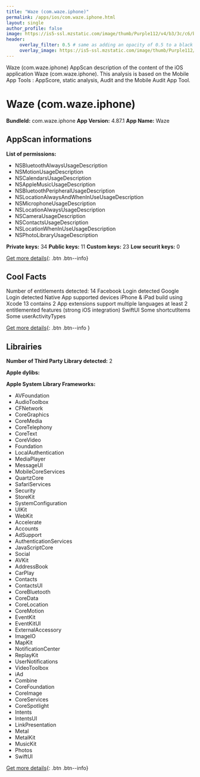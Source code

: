 ```yaml
---
title: "Waze (com.waze.iphone)"
permalink: /apps/ios/com.waze.iphone.html
layout: single
author_profile: false
image: https://is5-ssl.mzstatic.com/image/thumb/Purple112/v4/b3/3c/c6/b33cc6fe-ecf0-c3f1-e2ae-645472a0f21d/AppIcon-0-1x_U007emarketing-0-7-0-85-220.png/512x512bb.jpg
header: 
     overlay_filter: 0.5 # same as adding an opacity of 0.5 to a black background
     overlay_image: https://is5-ssl.mzstatic.com/image/thumb/Purple112/v4/b3/3c/c6/b33cc6fe-ecf0-c3f1-e2ae-645472a0f21d/AppIcon-0-1x_U007emarketing-0-7-0-85-220.png/512x512bb.jpg
---
```

Waze (com.waze.iphone) AppScan description of the content of the iOS application Waze (com.waze.iphone). This analysis is based on the Mobile App Tools : AppScore, static analysis, Audit and the Mobile Audit App Tool.

# Waze (com.waze.iphone)

**BundleId:** com.waze.iphone
**App Version:** 4.87.1
**App Name:** Waze


## AppScan informations 

**List of permissions:** 
- NSBluetoothAlwaysUsageDescription
- NSMotionUsageDescription
- NSCalendarsUsageDescription
- NSAppleMusicUsageDescription
- NSBluetoothPeripheralUsageDescription
- NSLocationAlwaysAndWhenInUseUsageDescription
- NSMicrophoneUsageDescription
- NSLocationAlwaysUsageDescription
- NSCameraUsageDescription
- NSContactsUsageDescription
- NSLocationWhenInUseUsageDescription
- NSPhotoLibraryUsageDescription
  
  
**Private keys:** 34
**Public keys:** 11
**Custom keys:** 23
**Low securit keys:** 0
  
[Get more details](/pricing.html){: .btn .btn--info}

## Cool Facts

Number of entitlements detected: 14
Facebook Login detected
Google Login detected
Native App
supported devices iPhone & iPad
build using Xcode 13
contains 2 App extensions
support multiple languages
at least 2 entitlemented features (strong iOS integration)
SwiftUI
Some shortcutItems 
Some userActivityTypes
  
[Get more details](/pricing.html){: .btn .btn--info }

## Librairies 
**Number of Third Party Library detected:** 2


**Apple dylibs:**


**Apple System Library Frameworks:**
- AVFoundation
- AudioToolbox
- CFNetwork
- CoreGraphics
- CoreMedia
- CoreTelephony
- CoreText
- CoreVideo
- Foundation
- LocalAuthentication
- MediaPlayer
- MessageUI
- MobileCoreServices
- QuartzCore
- SafariServices
- Security
- StoreKit
- SystemConfiguration
- UIKit
- WebKit
- Accelerate
- Accounts
- AdSupport
- AuthenticationServices
- JavaScriptCore
- Social
- AVKit
- AddressBook
- CarPlay
- Contacts
- ContactsUI
- CoreBluetooth
- CoreData
- CoreLocation
- CoreMotion
- EventKit
- EventKitUI
- ExternalAccessory
- ImageIO
- MapKit
- NotificationCenter
- ReplayKit
- UserNotifications
- VideoToolbox
- iAd
- Combine
- CoreFoundation
- CoreImage
- CoreServices
- CoreSpotlight
- Intents
- IntentsUI
- LinkPresentation
- Metal
- MetalKit
- MusicKit
- Photos
- SwiftUI


  
[Get more details](/pricing.html){: .btn .btn--info}

